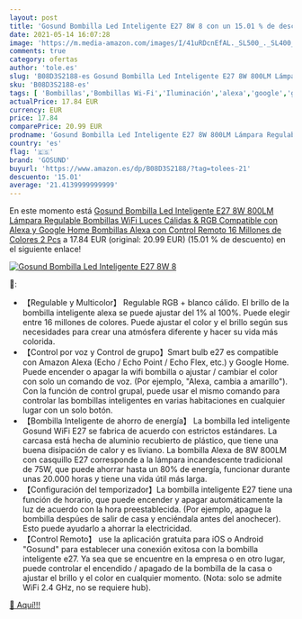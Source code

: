 ```yaml
---
layout: post
title: 'Gosund Bombilla Led Inteligente E27 8W 8 con un 15.01 % de descuento'
date: 2021-05-14 16:07:28
image: 'https://m.media-amazon.com/images/I/41uRDcnEfAL._SL500_._SL400_.jpg'
comments: true
category: ofertas
author: 'tole.es'
slug: 'B08D3S2188-es Gosund Bombilla Led Inteligente E27 8W 800LM Lámpara...'
sku: 'B08D3S2188-es'
tags: [ 'Bombillas','Bombillas Wi-Fi','Iluminación','alexa','google','gosund','home', ]
actualPrice: 17.84 EUR
currency: EUR
price: 17.84
comparePrice: 20.99 EUR
prodname: 'Gosund Bombilla Led Inteligente E27 8W 800LM Lámpara Regulable  Bombillas WiFi Luces Cálidas & RGB Compatible con Alexa y Google Home  Bombillas Alexa con Control Remoto  16 Millones de Colores  2 Pcs'
country: 'es'
flag: '🇪🇸'
brand: 'GOSUND'
buyurl: 'https://www.amazon.es/dp/B08D3S2188/?tag=tolees-21'
descuento: '15.01'
average: '21.4139999999999'
---
```


En este momento está [Gosund Bombilla Led Inteligente E27 8W 800LM Lámpara Regulable  Bombillas WiFi Luces Cálidas & RGB Compatible con Alexa y Google Home  Bombillas Alexa con Control Remoto  16 Millones de Colores  2 Pcs](https://www.amazon.es/dp/B08D3S2188/?tag=tolees-21) a 17.84 EUR (original: 20.99 EUR) (15.01 %  de descuento) en el siguiente enlace!

[![Gosund Bombilla Led Inteligente E27 8W 8](https://m.media-amazon.com/images/I/41uRDcnEfAL._SL500_._SL400_.jpg)](https://www.amazon.es/dp/B08D3S2188/?tag=tolees-21)

🔎:

- 【Regulable y Multicolor】 Regulable RGB + blanco cálido. El brillo de la bombilla inteligente alexa se puede ajustar del 1% al 100%. Puede elegir entre 16 millones de colores. Puede ajustar el color y el brillo según sus necesidades para crear una atmósfera diferente y hacer su vida más colorida.
- 【Control por voz y Control de grupo】Smart bulb e27 es compatible con Amazon Alexa (Echo / Echo Point / Echo Flex, etc.) y Google Home. Puede encender o apagar la wifi bombilla o ajustar / cambiar el color con solo un comando de voz. (Por ejemplo, "Alexa, cambia a amarillo"). Con la función de control grupal, puede usar el mismo comando para controlar las bombillas inteligentes en varias habitaciones en cualquier lugar con un solo botón.
- 【Bombilla Inteligente de ahorro de energía】 La bombilla led inteligente Gosund WiFi E27 se fabrica de acuerdo con estrictos estándares. La carcasa está hecha de aluminio recubierto de plástico, que tiene una buena disipación de calor y es liviano. La bombilla Alexa de 8W 800LM con casquillo E27 corresponde a la lámpara incandescente tradicional de 75W, que puede ahorrar hasta un 80% de energía, funcionar durante unas 20.000 horas y tiene una vida útil más larga.
- 【Configuración del temporizador】La bombilla inteligente E27 tiene una función de horario, que puede encender y apagar automáticamente la luz de acuerdo con la hora preestablecida. (Por ejemplo, apague la bombilla despúes de salir de casa y enciéndala antes del anochecer). Esto puede ayudarlo a ahorrar la electricidad.
- 【Control Remoto】 use la aplicación gratuita para iOS o Android "Gosund" para establecer una conexión exitosa con la bombilla inteligente e27. Ya sea que se encuentre en la empresa o en otro lugar, puede controlar el encendido / apagado de la bombilla de la casa o ajustar el brillo y el color en cualquier momento. (Nota: solo se admite WiFi 2.4 GHz, no se requiere hub).

[🛒 Aquí!!!](https://www.amazon.es/dp/B08D3S2188/?tag=tolees-21)
